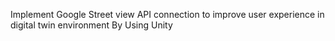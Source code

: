 Implement Google Street view API connection to improve user experience in digital twin environment By Using Unity
